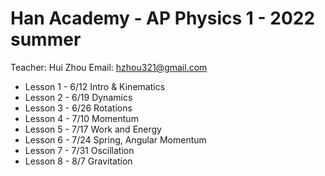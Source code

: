 # Han Academy - AP Physics 1 - 2022 summer

Teacher: Hui Zhou
Email:   hzhou321@gmail.com

* Lesson 1 - 6/12
    Intro & Kinematics
* Lesson 2 - 6/19
    Dynamics
* Lesson 3 - 6/26
    Rotations
* Lesson 4 - 7/10
    Momentum
* Lesson 5 - 7/17
    Work and Energy
* Lesson 6 - 7/24
    Spring, Angular Momentum
* Lesson 7 - 7/31
    Oscillation
* Lesson 8 - 8/7
    Gravitation
